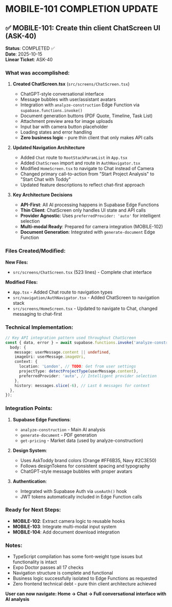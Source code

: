 # MOBILE-101 COMPLETION UPDATE

## ✅ MOBILE-101: Create thin client ChatScreen UI (ASK-40)

**Status**: COMPLETED ✅  
**Date**: 2025-10-15  
**Linear Ticket**: ASK-40

### What was accomplished:

1. **Created ChatScreen.tsx** (`src/screens/ChatScreen.tsx`)
   - ChatGPT-style conversational interface
   - Message bubbles with user/assistant avatars
   - Integration with `analyze-construction` Edge Function via `supabase.functions.invoke()`
   - Document generation buttons (PDF Quote, Timeline, Task List)
   - Attachment preview area for image uploads
   - Input bar with camera button placeholder
   - Loading states and error handling
   - **Zero business logic** - pure thin client that only makes API calls

2. **Updated Navigation Architecture**
   - Added `Chat` route to `RootStackParamList` in `App.tsx`
   - Added `ChatScreen` import and route in `AuthNavigator.tsx`
   - Modified `HomeScreen.tsx` to navigate to Chat instead of Camera
   - Changed primary call-to-action from "Start Project Analysis" to "Start Chat with Toddy"
   - Updated feature descriptions to reflect chat-first approach

3. **Key Architecture Decisions**
   - **API-First**: All AI processing happens in Supabase Edge Functions
   - **Thin Client**: ChatScreen only handles UI state and API calls
   - **Provider Agnostic**: Uses `preferredProvider: 'auto'` for intelligent selection
   - **Multi-modal Ready**: Prepared for camera integration (MOBILE-102)
   - **Document Generation**: Integrated with `generate-document` Edge Function

### Files Created/Modified:

**New Files:**

- `src/screens/ChatScreen.tsx` (523 lines) - Complete chat interface

**Modified Files:**

- `App.tsx` - Added Chat route to navigation types
- `src/navigation/AuthNavigator.tsx` - Added ChatScreen to navigation stack
- `src/screens/HomeScreen.tsx` - Updated to navigate to Chat, changed messaging to chat-first

### Technical Implementation:

```typescript
// Key API integration pattern used throughout ChatScreen
const { data, error } = await supabase.functions.invoke('analyze-construction', {
  body: {
    message: userMessage.content || undefined,
    imageUri: userMessage.imageUri,
    context: {
      location: 'London', // TODO: Get from user settings
      projectType: detectProjectType(userMessage.content),
      preferredProvider: 'auto', // Intelligent provider selection
    },
    history: messages.slice(-6), // Last 6 messages for context
  },
});
```

### Integration Points:

1. **Supabase Edge Functions**:
   - `analyze-construction` - Main AI analysis
   - `generate-document` - PDF generation
   - `get-pricing` - Market data (used by analyze-construction)

2. **Design System**:
   - Uses AskToddy brand colors (Orange #FF6B35, Navy #2C3E50)
   - Follows designTokens for consistent spacing and typography
   - ChatGPT-style message bubbles with proper avatars

3. **Authentication**:
   - Integrated with Supabase Auth via `useAuth()` hook
   - JWT tokens automatically included in Edge Function calls

### Ready for Next Steps:

- **MOBILE-102**: Extract camera logic to reusable hooks
- **MOBILE-103**: Integrate multi-modal input system
- **MOBILE-104**: Add document download integration

### Notes:

- TypeScript compilation has some font-weight type issues but functionality is intact
- Expo Doctor passes all 17 checks
- Navigation structure is complete and functional
- Business logic successfully isolated to Edge Functions as requested
- Zero frontend technical debt - pure thin client architecture achieved

**User can now navigate: Home → Chat → Full conversational interface with AI analysis**
